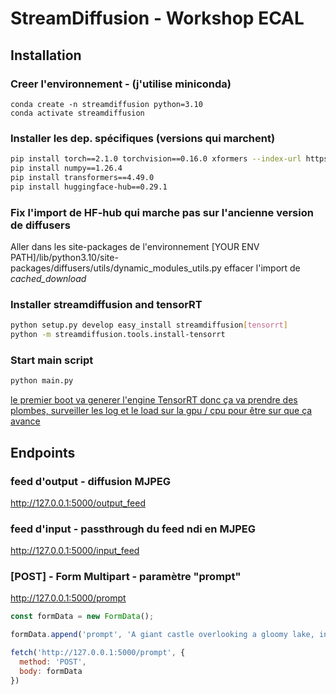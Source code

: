 # StreamDiffusion - Workshop ECAL

## Installation
### Creer l'environnement - (j'utilise miniconda)
```
conda create -n streamdiffusion python=3.10
conda activate streamdiffusion
```
### Installer les dep. spécifiques (versions qui marchent)
```bash
pip install torch==2.1.0 torchvision==0.16.0 xformers --index-url https://download.pytorch.org/whl/cu118
pip install numpy==1.26.4
pip install transformers==4.49.0
pip install huggingface-hub==0.29.1
```
### Fix l'import de HF-hub qui marche pas sur l'ancienne version de diffusers
Aller dans les site-packages de l'environnement
[YOUR ENV PATH]/lib/python3.10/site-packages/diffusers/utils/dynamic_modules_utils.py
effacer l'import de *cached_download*
### Installer streamdiffusion and tensorRT
```bash
python setup.py develop easy_install streamdiffusion[tensorrt]
python -m streamdiffusion.tools.install-tensorrt
```
### Start main script
```bash
python main.py
```
<ins>le premier boot va generer l'engine TensorRT donc ça va prendre des plombes, surveiller les log et le load sur la gpu / cpu pour être sur que ça avance</ins>
## Endpoints
### feed d'output - diffusion MJPEG
http://127.0.0.1:5000/output_feed
### feed d'input - passthrough du feed ndi en MJPEG
http://127.0.0.1:5000/input_feed
### [POST] - Form Multipart - paramètre "prompt"
http://127.0.0.1:5000/prompt
```js
const formData = new FormData();

formData.append('prompt', 'A giant castle overlooking a gloomy lake, incredible quality, 4k, photography, unreal engine');

fetch('http://127.0.0.1:5000/prompt', {
  method: 'POST',
  body: formData
})
```

